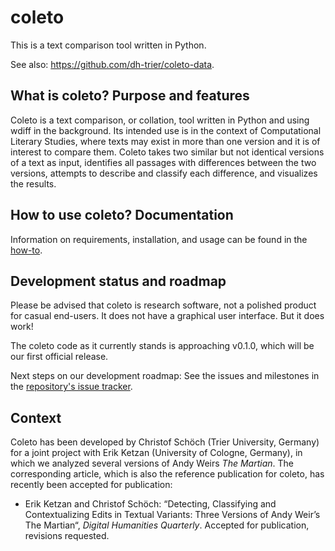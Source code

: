 # coleto

This is a text comparison tool written in Python. 

See also: https://github.com/dh-trier/coleto-data. 


## What is coleto? Purpose and features 

Coleto is a text comparison, or collation, tool written in Python and using wdiff in the background. Its intended use is in the context of Computational Literary Studies, where texts may exist in more than one version and it is of interest to compare them. Coleto takes two similar but not identical versions of a text as input, identifies all passages with differences between the two versions, attempts to describe and classify each difference, and visualizes the results. 

## How to use coleto? Documentation

Information on requirements, installation, and usage can be found in the [how-to](https://github.com/dh-trier/coleto/blob/main/docs/HOWTO.md).

## Development status and roadmap 

Please be advised that coleto is research software, not a polished product for casual end-users. It does not have a graphical user interface. But it does work! 

The coleto code as it currently stands is approaching v0.1.0, which will be our first official release. 

Next steps on our development roadmap: See the issues and milestones in the [repository's issue tracker](https://github.com/dh-trier/coleto/issues). 

## Context 

Coleto has been developed by Christof Schöch (Trier University, Germany) for a joint project with Erik Ketzan (University of Cologne, Germany), in which we analyzed several versions of Andy Weirs _The Martian_. The corresponding article, which is also the reference publication for coleto, has recently been accepted for publication: 

* Erik Ketzan and Christof Schöch: “Detecting, Classifying and Contextualizing Edits in Textual Variants: Three Versions of Andy Weir’s The Martian“, _Digital Humanities Quarterly_. Accepted for publication, revisions requested.
